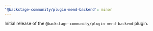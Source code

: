 ```yaml
---
'@backstage-community/plugin-mend-backend': minor
---
```


Initial release of the `@backstage-community/plugin-mend-backend` plugin.
